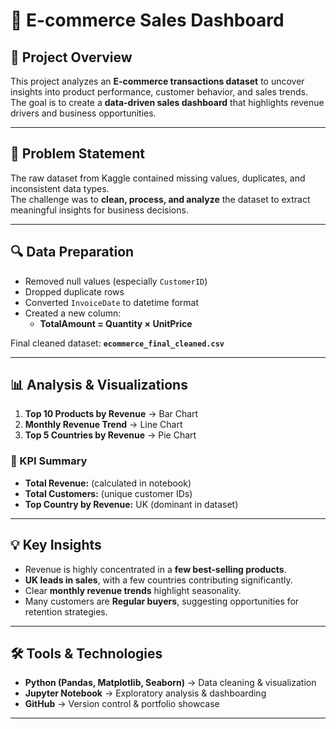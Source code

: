 # 🛒 E-commerce Sales Dashboard  

## 📖 Project Overview  
This project analyzes an **E-commerce transactions dataset** to uncover insights into product performance, customer behavior, and sales trends.  
The goal is to create a **data-driven sales dashboard** that highlights revenue drivers and business opportunities.  

---

## 🧾 Problem Statement  
The raw dataset from Kaggle contained missing values, duplicates, and inconsistent data types.  
The challenge was to **clean, process, and analyze** the dataset to extract meaningful insights for business decisions.  

---

## 🔍 Data Preparation  
- Removed null values (especially `CustomerID`)  
- Dropped duplicate rows  
- Converted `InvoiceDate` to datetime format  
- Created a new column:  
  - **TotalAmount = Quantity × UnitPrice**  

Final cleaned dataset: **`ecommerce_final_cleaned.csv`**

---

## 📊 Analysis & Visualizations  
1. **Top 10 Products by Revenue** → Bar Chart  
2. **Monthly Revenue Trend** → Line Chart  
3. **Top 5 Countries by Revenue** → Pie Chart  

### 🔑 KPI Summary  
- **Total Revenue:** (calculated in notebook)  
- **Total Customers:** (unique customer IDs)  
- **Top Country by Revenue:** UK (dominant in dataset)  

---

## 💡 Key Insights  
- Revenue is highly concentrated in a **few best-selling products**.  
- **UK leads in sales**, with a few countries contributing significantly.  
- Clear **monthly revenue trends** highlight seasonality.  
- Many customers are **Regular buyers**, suggesting opportunities for retention strategies.  

---

## 🛠️ Tools & Technologies  
- **Python (Pandas, Matplotlib, Seaborn)** → Data cleaning & visualization  
- **Jupyter Notebook** → Exploratory analysis & dashboarding  
- **GitHub** → Version control & portfolio showcase  

---
